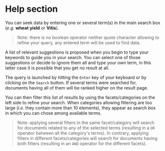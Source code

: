 # Help section

You can seek data by entering one or several term(s) in the main search box (_e.g._ **wheat yield** or **Vitis**). 
> Note: there is no boolean operator neither quote character allowing to refine your query, any entered term will be used to find data. 

A list of relevant suggestions is proposed when you begin to type your keywords to guide you in your search.
You can select one of those suggestions or decide to ignore them all and type your own term, in this latter case it is possible that you get no result at all.

The query is launched by hitting the `Enter` key of your keyboard or by clicking on the `Search` button.
If several terms were searched for, documents having all of them will be ranked higher on the result page.

You can then filter this list of results by using the facets/categories on the left side to refine your search.
When categories allowing filtering are too large (_i.e._ they contain more than 10 elements), they appear as search box in which you can chose among available terms.
> Note: applying several filters in the same facet/category will search for documents related to any of the selected terms (resulting in a `OR` operator between all the category's terms).
> In contrary, applying filters in different facets/categories will search for documents having both filters (resulting in an `AND` operator for the different facets).

